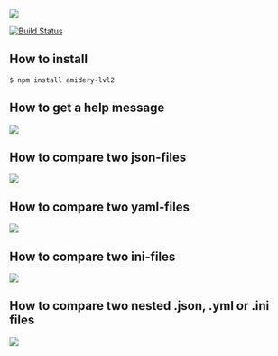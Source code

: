 <a href="https://codeclimate.com/github/Amidery/project-lvl2-s451/maintainability"><img src="https://api.codeclimate.com/v1/badges/66b2664f97492802972c/maintainability" /></a>

[![Build Status](https://travis-ci.org/Amidery/project-lvl2-s451.svg?branch=master)](https://travis-ci.org/Amidery/project-lvl2-s451)

## How to install
```
$ npm install amidery-lvl2
```

## How to get a help message
<a href="https://asciinema.org/a/D5jx1gh3RyjOfGmagGFR8e6dM" target="_blank"><img src="https://asciinema.org/a/D5jx1gh3RyjOfGmagGFR8e6dM.svg" /></a>

## How to compare two json-files
<a href="https://asciinema.org/a/34hrZqPyD2X4MpbXXmpJHcUXz" target="_blank"><img src="https://asciinema.org/a/34hrZqPyD2X4MpbXXmpJHcUXz.svg" /></a>

## How to compare two yaml-files
<a href="https://asciinema.org/a/ISrgGJj9IdVEMVmwSeNtzhnLg" target="_blank"><img src="https://asciinema.org/a/ISrgGJj9IdVEMVmwSeNtzhnLg.svg" /></a>

## How to compare two ini-files
<a href="https://asciinema.org/a/PGPhYHDPloPriYKZEM1dyVesm" target="_blank"><img src="https://asciinema.org/a/PGPhYHDPloPriYKZEM1dyVesm.svg" /></a>

## How to compare two nested .json, .yml or .ini files
<a href="https://asciinema.org/a/D8EzZIF4V9Ps4hVzcAnMi52Gn" target="_blank"><img src="https://asciinema.org/a/D8EzZIF4V9Ps4hVzcAnMi52Gn.svg" /></a>
